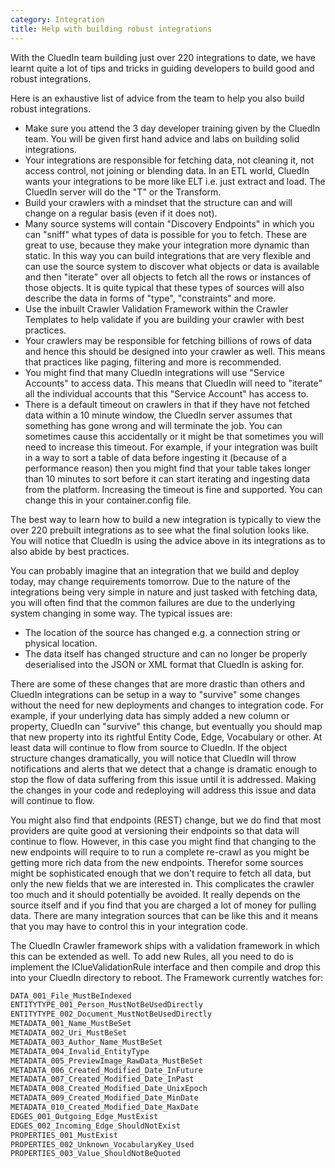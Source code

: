 ```yaml
---
category: Integration
title: Help with building robust integrations
---
```


With the CluedIn team building just over 220 integrations to date, we have learnt quite a lot of tips and tricks in guiding developers to build good and robust integrations. 

Here is an exhaustive list of advice from the team to help you also build robust integrations.

 - Make sure you attend the 3 day developer training given by the CluedIn team. You will be given first hand advice and labs on building solid integrations. 
 - Your integrations are responsible for fetching data, not cleaning it, not access control, not joining or blending data. In an ETL world, CluedIn wants your integrations to be more like ELT i.e. just extract and load. The CluedIn server will do the "T" or the Transform. 
 - Build your crawlers with a mindset that the structure can and will change on a regular basis (even if it does not).
 - Many source systems will contain "Discovery Endpoints" in which you can "sniff" what types of data is possible for you to fetch. These are great to use, because they make your integration more dynamic than static. In this way you can build integrations that are very flexible and can use the source system to discover what objects or data is available and then "iterate" over all objects to fetch all the rows or instances of those objects. It is quite typical that these types of sources will also describe the data in forms of "type", "constraints" and more. 
 - Use the inbuilt Crawler Validation Framework within the Crawler Templates to help validate if you are building your crawler with best practices. 
 - Your crawlers may be responsible for fetching billions of rows of data and hence this should be designed into your crawler as well. This means that practices like paging, filtering and more is recommended. 
 - You might find that many CluedIn integrations will use "Service Accounts" to access data. This means that CluedIn will need to "iterate" all the individual accounts that this "Service Account" has access to. 
 - There is a default timeout on crawlers in that if they have not fetched data within a 10 minute window, the CluedIn server assumes that something has gone wrong and will terminate the job. You can sometimes cause this accidentally or it might be that sometimes you will need to increase this timeout. For example, if your integration was built in a way to sort a table of data before ingesting it (because of a performance reason) then you might find that your table takes longer than 10 minutes to sort before it can start iterating and ingesting data from the platform. Increasing the timeout is fine and supported. You can change this in your container.config file.

 The best way to learn how to build a new integration is typically to view the over 220 prebuilt integrations as to see what the final solution looks like. You will notice that CluedIn is using the advice above in its integrations as to also abide by best practices. 

 You can probably imagine that an integration that we build and deploy today, may change requirements tomorrow. Due to the nature of the integrations being very simple in nature and just tasked with fetching data, you will often find that the common failures are due to the underlying system changing in some way. The typical issues are:

  - The location of the source has changed e.g. a connection string or physical location.
  - The data itself has changed structure and can no longer be properly deserialised into the JSON or XML format that CluedIn is asking for. 

  There are some of these changes that are more drastic than others and CluedIn integrations can be setup in a way to "survive" some changes without the need for new deployments and changes to integration code. For example, if your underlying data has simply added a new column or property, CluedIn can "survive" this change, but eventually you should map that new property into its rightful Entity Code, Edge, Vocabulary or other. At least data will continue to flow from source to CluedIn. If the object structure changes dramatically, you will notice that CluedIn will throw notifications and alerts that we detect that a change is dramatic enough to stop the flow of data suffering from this issue until it is addressed. Making the changes in your code and redeploying will address this issue and data will continue to flow. 

  You might also find that endpoints (REST) change, but we do find that most providers are quite good at versioning their endpoints so that data will continue to flow. However, in this case you might find that changing to the new endpoints will require to to run a complete re-crawl as you might be getting more rich data from the new endpoints. Therefor some sources might be sophisticated enough that we don't require to fetch all data, but only the new fields that we are interested in. This complicates the crawler too much and it should potentially be avoided. It really depends on the source itself and if you find that you are charged a lot of money for pulling data. There are many integration sources that can be like this and it means that you may have to control this in your integration code. 

  The CluedIn Crawler framework ships with a validation framework in which this can be extended as well. To add new Rules, all you need to do is implement the IClueValidationRule interface and then compile and drop this into your CluedIn directory to reboot. The Framework currently watches for:

```csharp
DATA_001_File_MustBeIndexed
ENTITYTYPE_001_Person_MustNotBeUsedDirectly
ENTITYTYPE_002_Document_MustNotBeUsedDirectly
METADATA_001_Name_MustBeSet
METADATA_002_Uri_MustBeSet
METADATA_003_Author_Name_MustBeSet
METADATA_004_Invalid_EntityType
METADATA_005_PreviewImage_RawData_MustBeSet
METADATA_006_Created_Modified_Date_InFuture
METADATA_007_Created_Modified_Date_InPast
METADATA_008_Created_Modified_Date_UnixEpoch
METADATA_009_Created_Modified_Date_MinDate
METADATA_010_Created_Modified_Date_MaxDate
EDGES_001_Outgoing_Edge_MustExist
EDGES_002_Incoming_Edge_ShouldNotExist
PROPERTIES_001_MustExist
PROPERTIES_002_Unknown_VocabularyKey_Used
PROPERTIES_003_Value_ShouldNotBeQuoted
```